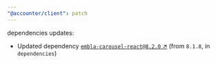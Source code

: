 ```yaml
---
"@accounter/client": patch
---
```

dependencies updates:
  - Updated dependency [`embla-carousel-react@8.2.0` ↗︎](https://www.npmjs.com/package/embla-carousel-react/v/8.2.0) (from `8.1.8`, in `dependencies`)
